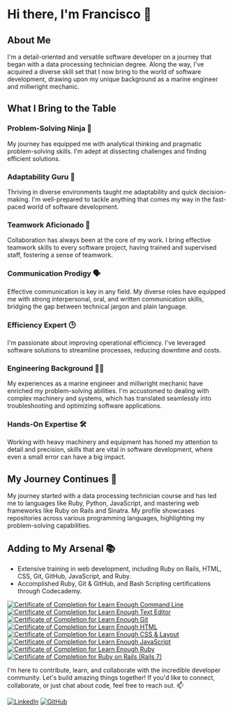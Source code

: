 <!--
**fchagasjr/fchagasjr** is a ✨ _special_ ✨ repository because its `README.md` (this file) appears on your GitHub profile.

Here are some ideas to get you started:

- 🔭 I’m currently working on ...
- 🌱 I’m currently learning ...
- 👯 I’m looking to collaborate on ...
- 🤔 I’m looking for help with ...
- 💬 Ask me about ...
- 📫 How to reach me: ...
- 😄 Pronouns: ...
- ⚡ Fun fact: ...
-->
# Hi there, I'm Francisco 👋

## About Me

I'm a detail-oriented and versatile software developer on a journey that began with a data processing technician degree. Along the way, I've acquired a diverse skill set that I now bring to the world of software development, drawing upon my unique background as a marine engineer and millwright mechanic.

## What I Bring to the Table

### Problem-Solving Ninja 🧩

My journey has equipped me with analytical thinking and pragmatic problem-solving skills. I'm adept at dissecting challenges and finding efficient solutions.

### Adaptability Guru 🌟

Thriving in diverse environments taught me adaptability and quick decision-making. I'm well-prepared to tackle anything that comes my way in the fast-paced world of software development.

### Teamwork Aficionado 🚀

Collaboration has always been at the core of my work. I bring effective teamwork skills to every software project, having trained and supervised staff, fostering a sense of teamwork.

### Communication Prodigy 🗣️

Effective communication is key in any field. My diverse roles have equipped me with strong interpersonal, oral, and written communication skills, bridging the gap between technical jargon and plain language.

### Efficiency Expert 🕒

I'm passionate about improving operational efficiency. I've leveraged software solutions to streamline processes, reducing downtime and costs.

### Engineering Background 🚢🔧

My experiences as a marine engineer and millwright mechanic have enriched my problem-solving abilities. I'm accustomed to dealing with complex machinery and systems, which has translated seamlessly into troubleshooting and optimizing software applications.

### Hands-On Expertise 🛠️

Working with heavy machinery and equipment has honed my attention to detail and precision, skills that are vital in software development, where even a small error can have a big impact.

## My Journey Continues 🚀

My journey started with a data processing technician course and has led me to languages like Ruby, Python, JavaScript, and mastering web frameworks like Ruby on Rails and Sinatra. My profile showcases repositories across various programming languages, highlighting my problem-solving capabilities.

## Adding to My Arsenal 📚

- Extensive training in web development, including Ruby on Rails, HTML, CSS, Git, GitHub, JavaScript, and Ruby.
- Accomplished Ruby, Git & GitHub, and Bash Scripting certifications through Codecademy.

<a href="https://www.learnenough.com/certificates/FChagasJr"><img src="https://www.learnenough.com/certificates/FChagasJr/command-line-tutorial.svg" alt="Certificate of Completion for Learn Enough Command Line"></a><a href="https://www.learnenough.com/certificates/FChagasJr"><img src="https://www.learnenough.com/certificates/FChagasJr/text-editor-tutorial.svg" alt="Certificate of Completion for Learn Enough Text Editor"></a><a href="https://www.learnenough.com/certificates/FChagasJr"><img src="https://www.learnenough.com/certificates/FChagasJr/git-tutorial.svg" alt="Certificate of Completion for Learn Enough Git"></a><a href="https://www.learnenough.com/certificates/FChagasJr"><img src="https://www.learnenough.com/certificates/FChagasJr/html-tutorial.svg" alt="Certificate of Completion for Learn Enough HTML"></a><a href="https://www.learnenough.com/certificates/FChagasJr"><img src="https://www.learnenough.com/certificates/FChagasJr/css-and-layout-tutorial.svg" alt="Certificate of Completion for Learn Enough CSS &amp; Layout"></a><a href="https://www.learnenough.com/certificates/FChagasJr"><img src="https://www.learnenough.com/certificates/FChagasJr/javascript-tutorial.svg" alt="Certificate of Completion for Learn Enough JavaScript"></a><a href="https://www.learnenough.com/certificates/FChagasJr"><img src="https://www.learnenough.com/certificates/FChagasJr/ruby-tutorial.svg" alt="Certificate of Completion for Learn Enough Ruby"></a><a href="https://www.learnenough.com/certificates/FChagasJr"><img src="https://www.learnenough.com/certificates/FChagasJr/ruby-on-rails-7th-edition-tutorial.svg" alt="Certificate of Completion for Ruby on Rails (Rails 7)"></a>

I'm here to contribute, learn, and collaborate with the incredible developer community. Let's build amazing things together! If you'd like to connect, collaborate, or just chat about code, feel free to reach out. 📫

[![LinkedIn](https://img.shields.io/badge/-LinkedIn-blue?style=flat&logo=LinkedIn&logoColor=white)](https://www.linkedin.com/in/francisco-das-chagas-s-jr-83463534/)
[![GitHub](https://img.shields.io/badge/-GitHub-black?style=flat&logo=GitHub&logoColor=white)](https://github.com/fchagasjr)

